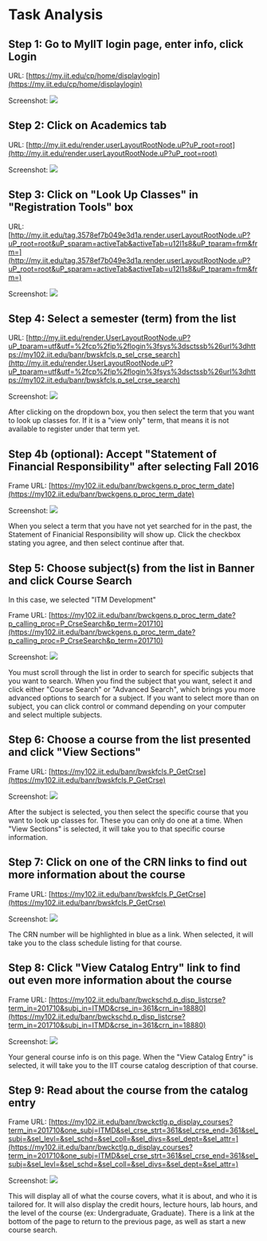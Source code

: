 # Task Analysis

## Step 1: Go to MyIIT login page, enter info, click Login

URL: [https://my.iit.edu/cp/home/displaylogin](https://my.iit.edu/cp/home/displaylogin)

Screenshot: ![](01_login.png)

## Step 2: Click on Academics tab

URL: [http://my.iit.edu/render.userLayoutRootNode.uP?uP_root=root](http://my.iit.edu/render.userLayoutRootNode.uP?uP_root=root)

Screenshot: ![](02_welcome.png)

## Step 3: Click on "Look Up Classes" in "Registration Tools" box

URL: [http://my.iit.edu/tag.3578ef7b049e3d1a.render.userLayoutRootNode.uP?uP_root=root&uP_sparam=activeTab&activeTab=u12l1s8&uP_tparam=frm&frm=](http://my.iit.edu/tag.3578ef7b049e3d1a.render.userLayoutRootNode.uP?uP_root=root&uP_sparam=activeTab&activeTab=u12l1s8&uP_tparam=frm&frm=)

Screenshot: ![](03_academics.png)

## Step 4: Select a semester (term) from the list

URL: [http://my.iit.edu/render.UserLayoutRootNode.uP?uP_tparam=utf&utf=%2fcp%2fip%2flogin%3fsys%3dsctssb%26url%3dhttps://my102.iit.edu/banr/bwskfcls.p_sel_crse_search](http://my.iit.edu/render.UserLayoutRootNode.uP?uP_tparam=utf&utf=%2fcp%2fip%2flogin%3fsys%3dsctssb%26url%3dhttps://my102.iit.edu/banr/bwskfcls.p_sel_crse_search)

Screenshot: ![](04_select_semester.png)

After clicking on the dropdown box, you then select the term that you want to look up classes for. If it is a "view only" term, that means it is not available to register under that term yet. 

## Step 4b (optional): Accept "Statement of Financial Responsibility" after selecting Fall 2016

Frame URL: [https://my102.iit.edu/banr/bwckgens.p_proc_term_date](https://my102.iit.edu/banr/bwckgens.p_proc_term_date)

Screenshot: ![](04b_financial_responsibility.png)

When you select a term that you have not yet searched for in the past, the Statement of Finanicial Responsibility will show up. Click the checkbox stating you agree, and then select continue after that. 

## Step 5: Choose subject(s) from the list in Banner and click Course Search

In this case, we selected "ITM Development"

Frame URL: [https://my102.iit.edu/banr/bwckgens.p_proc_term_date?p_calling_proc=P_CrseSearch&p_term=201710](https://my102.iit.edu/banr/bwckgens.p_proc_term_date?p_calling_proc=P_CrseSearch&p_term=201710)

Screenshot: ![](05_select_subjects.png)

You must scroll through the list in order to search for specific subjects that you want to search. When you find the subject that you want, select it and click either "Course Search" or "Advanced Search", which brings you more advanced options to search for a subject. If you want to select more than on subject, you can click control or command depending on your computer and select multiple subjects. 

## Step 6: Choose a course from the list presented and click "View Sections"

Frame URL: [https://my102.iit.edu/banr/bwskfcls.P_GetCrse](https://my102.iit.edu/banr/bwskfcls.P_GetCrse)

Screenshot: ![](06_select_course.png)

After the subject is selected, you then select the specific course that you want to look up classes for. These you can only do one at a time. When "View Sections" is selected, it will take you to that specific course information. 

## Step 7: Click on one of the CRN links to find out more information about the course

Frame URL: [https://my102.iit.edu/banr/bwskfcls.P_GetCrse](https://my102.iit.edu/banr/bwskfcls.P_GetCrse)

Screenshot: ![](07_view_sections.png)

The CRN number will be highlighted in blue as a link. When selected, it will take you to the class schedule listing for that course. 

## Step 8: Click "View Catalog Entry" link to find out even more information about the course

Frame URL: [https://my102.iit.edu/banr/bwckschd.p_disp_listcrse?term_in=201710&subj_in=ITMD&crse_in=361&crn_in=18880](https://my102.iit.edu/banr/bwckschd.p_disp_listcrse?term_in=201710&subj_in=ITMD&crse_in=361&crn_in=18880)

Screenshot: ![](08_view_section_detail.png)

Your general course info is on this page. When the "View Catalog Entry" is selected, it will take you to the IIT course catalog description of that course. 

## Step 9: Read about the course from the catalog entry

Frame URL: [https://my102.iit.edu/banr/bwckctlg.p_display_courses?term_in=201710&one_subj=ITMD&sel_crse_strt=361&sel_crse_end=361&sel_subj=&sel_levl=&sel_schd=&sel_coll=&sel_divs=&sel_dept=&sel_attr=](https://my102.iit.edu/banr/bwckctlg.p_display_courses?term_in=201710&one_subj=ITMD&sel_crse_strt=361&sel_crse_end=361&sel_subj=&sel_levl=&sel_schd=&sel_coll=&sel_divs=&sel_dept=&sel_attr=)

Screenshot: ![](09_view_catalog_detail.png)

This will display all of what the course covers, what it is about, and who it is tailored for. It will also display the credit hours, lecture hours, lab hours, and the level of the course (ex: Undergraduate, Graduate). There is a link at the bottom of the page to return to the previous page, as well as start a new course search. 

